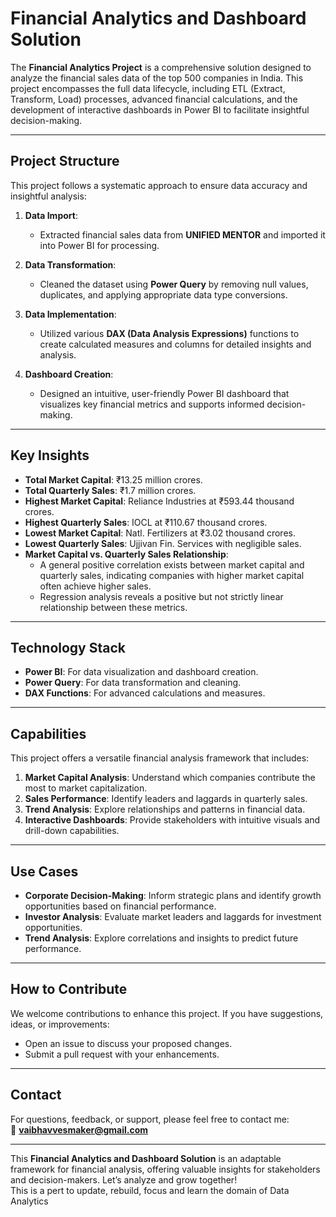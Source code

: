 # **Financial Analytics and Dashboard Solution**

The **Financial Analytics Project** is a comprehensive solution designed to analyze the financial sales data of the top 500 companies in India. This project encompasses the full data lifecycle, including ETL (Extract, Transform, Load) processes, advanced financial calculations, and the development of interactive dashboards in Power BI to facilitate insightful decision-making.
 
---
 
## **Project Structure** 

This project follows a systematic approach to ensure data accuracy and insightful analysis: 

1. **Data Import**:  
   - Extracted financial sales data from **UNIFIED MENTOR** and imported it into Power BI for processing.  

2. **Data Transformation**:  
   - Cleaned the dataset using **Power Query** by removing null values, duplicates, and applying appropriate data type conversions.  

3. **Data Implementation**:  
   - Utilized various **DAX (Data Analysis Expressions)** functions to create calculated measures and columns for detailed insights and analysis.  

4. **Dashboard Creation**:  
   - Designed an intuitive, user-friendly Power BI dashboard that visualizes key financial metrics and supports informed decision-making.

---

## **Key Insights**

- **Total Market Capital**: ₹13.25 million crores.  
- **Total Quarterly Sales**: ₹1.7 million crores.  
- **Highest Market Capital**: Reliance Industries at ₹593.44 thousand crores.  
- **Highest Quarterly Sales**: IOCL at ₹110.67 thousand crores.  
- **Lowest Market Capital**: Natl. Fertilizers at ₹3.02 thousand crores.  
- **Lowest Quarterly Sales**: Ujjivan Fin. Services with negligible sales.  
- **Market Capital vs. Quarterly Sales Relationship**:  
   - A general positive correlation exists between market capital and quarterly sales, indicating companies with higher market capital often achieve higher sales.  
   - Regression analysis reveals a positive but not strictly linear relationship between these metrics.  

---

## **Technology Stack**

- **Power BI**: For data visualization and dashboard creation.  
- **Power Query**: For data transformation and cleaning.  
- **DAX Functions**: For advanced calculations and measures.  

---

## **Capabilities**

This project offers a versatile financial analysis framework that includes:  

1. **Market Capital Analysis**: Understand which companies contribute the most to market capitalization.  
2. **Sales Performance**: Identify leaders and laggards in quarterly sales.  
3. **Trend Analysis**: Explore relationships and patterns in financial data.  
4. **Interactive Dashboards**: Provide stakeholders with intuitive visuals and drill-down capabilities.  

---

## **Use Cases**

- **Corporate Decision-Making**: Inform strategic plans and identify growth opportunities based on financial performance.  
- **Investor Analysis**: Evaluate market leaders and laggards for investment opportunities.  
- **Trend Analysis**: Explore correlations and insights to predict future performance.  

---

## **How to Contribute**

We welcome contributions to enhance this project. If you have suggestions, ideas, or improvements:  
- Open an issue to discuss your proposed changes.  
- Submit a pull request with your enhancements.  

---

## **Contact**

For questions, feedback, or support, please feel free to contact me:  
📧 **[vaibhavvesmaker@gmail.com](mailto:vaibhavvesmaker@gmail.com)**  

---

This **Financial Analytics and Dashboard Solution** is an adaptable framework for financial analysis, offering valuable insights for stakeholders and decision-makers. Let’s analyze and grow together!  
This is a pert to update, rebuild, focus and learn the domain of Data Analytics

